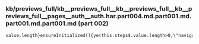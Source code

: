 ### kb/previews_full/kb__previews_full__kb__previews_full__kb__previews_full__pages__auth__auth.har.part004.md.part001.md.part001.md.part001.md (part 002)

```md
value.length}ensureInitialized(){ye(this.steps$.value.length>0,\"navigation steps should be initialized\")}ngOnDestroy(){this.destro
```

```
